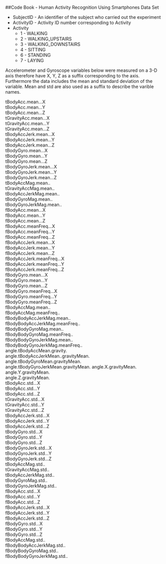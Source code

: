 ##Code Book - Human Activity Recognition Using Smartphones Data Set

* SubjectID - An identifier of the subject who carried out the experiment
* ActivityID - Activity ID number corresponding to Activity
* Activity
  * 1 - WALKING
  * 2 - WALKING_UPSTAIRS
  * 3 - WALKING_DOWNSTAIRS
  * 4 - SITTING 
  * 6 - STANDING
  * 7 - LAYING

Accelerometer and Gyroscope variables below were measured on a 3-D axis therefore have X, Y, Z as a suffix corresponding
to the axis. Furthermore the data includes the mean and standard deviation of the variable. Mean and std are also used 
as a suffix to describe the varible names. 

 tBodyAcc.mean...X                    
 tBodyAcc.mean...Y                   
 tBodyAcc.mean...Z                    
 tGravityAcc.mean...X                
 tGravityAcc.mean...Y                 
 tGravityAcc.mean...Z                
 tBodyAccJerk.mean...X                
 tBodyAccJerk.mean...Y               
 tBodyAccJerk.mean...Z                
 tBodyGyro.mean...X                  
 tBodyGyro.mean...Y                   
 tBodyGyro.mean...Z                  
 tBodyGyroJerk.mean...X               
 tBodyGyroJerk.mean...Y              
 tBodyGyroJerk.mean...Z               
 tBodyAccMag.mean..                  
 tGravityAccMag.mean..                
 tBodyAccJerkMag.mean..              
 tBodyGyroMag.mean..                  
 tBodyGyroJerkMag.mean..             
 fBodyAcc.mean...X                    
 fBodyAcc.mean...Y                   
 fBodyAcc.mean...Z                    
 fBodyAcc.meanFreq...X               
 fBodyAcc.meanFreq...Y                
 fBodyAcc.meanFreq...Z               
 fBodyAccJerk.mean...X                
 fBodyAccJerk.mean...Y               
 fBodyAccJerk.mean...Z                
 fBodyAccJerk.meanFreq...X           
 fBodyAccJerk.meanFreq...Y            
 fBodyAccJerk.meanFreq...Z           
 fBodyGyro.mean...X                   
 fBodyGyro.mean...Y                  
 fBodyGyro.mean...Z                   
 fBodyGyro.meanFreq...X              
 fBodyGyro.meanFreq...Y               
 fBodyGyro.meanFreq...Z              
 fBodyAccMag.mean..                   
 fBodyAccMag.meanFreq..              
 fBodyBodyAccJerkMag.mean..           
 fBodyBodyAccJerkMag.meanFreq..      
 fBodyBodyGyroMag.mean..              
 fBodyBodyGyroMag.meanFreq..         
 fBodyBodyGyroJerkMag.mean..          
 fBodyBodyGyroJerkMag.meanFreq..     
 angle.tBodyAccMean.gravity.          
 angle.tBodyAccJerkMean..gravityMean.
 angle.tBodyGyroMean.gravityMean.     
 angle.tBodyGyroJerkMean.gravityMean.
 angle.X.gravityMean.                 
 angle.Y.gravityMean.                
 angle.Z.gravityMean.                 
 tBodyAcc.std...X                    
 tBodyAcc.std...Y                     
 tBodyAcc.std...Z                    
 tGravityAcc.std...X                  
 tGravityAcc.std...Y                 
 tGravityAcc.std...Z                  
 tBodyAccJerk.std...X                
 tBodyAccJerk.std...Y                 
 tBodyAccJerk.std...Z                
 tBodyGyro.std...X                    
 tBodyGyro.std...Y                   
 tBodyGyro.std...Z                    
 tBodyGyroJerk.std...X               
 tBodyGyroJerk.std...Y                
 tBodyGyroJerk.std...Z               
 tBodyAccMag.std..                    
 tGravityAccMag.std..                
 tBodyAccJerkMag.std..                
 tBodyGyroMag.std..                  
 tBodyGyroJerkMag.std..               
 fBodyAcc.std...X                    
 fBodyAcc.std...Y                     
 fBodyAcc.std...Z                    
 fBodyAccJerk.std...X                 
 fBodyAccJerk.std...Y                
 fBodyAccJerk.std...Z                 
 fBodyGyro.std...X                   
 fBodyGyro.std...Y                    
 fBodyGyro.std...Z                   
 fBodyAccMag.std..                    
 fBodyBodyAccJerkMag.std..           
 fBodyBodyGyroMag.std..               
 fBodyBodyGyroJerkMag.std..
